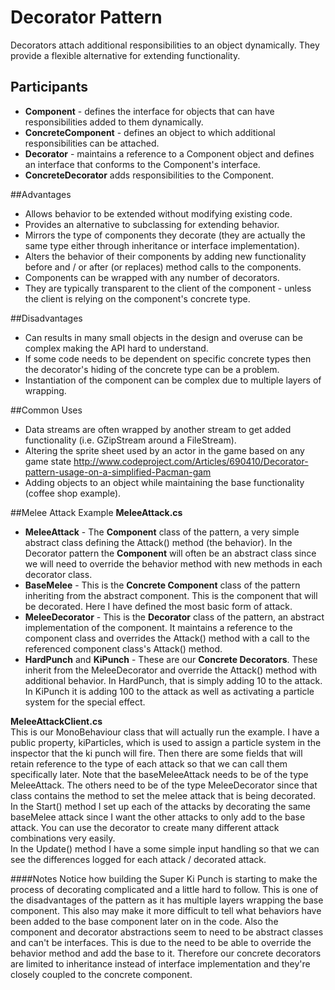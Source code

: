 # Decorator Pattern
Decorators attach additional responsibilities to an object dynamically. They provide a flexible alternative for extending functionality.

## Participants
- **Component** - defines the interface for objects that can have responsibilities added to them dynamically.
- **ConcreteComponent** - defines an object to which additional responsibilities can be attached.
- **Decorator** - maintains a reference to a Component object and defines an interface that conforms to the Component's interface.
- **ConcreteDecorator** adds responsibilities to the Component.

##Advantages
- Allows behavior to be extended without modifying existing code.	
- Provides an alternative to subclassing for extending behavior.
- Mirrors the type of components they decorate (they are actually the same type either through inheritance or interface implementation).
- Alters the behavior of their components by adding new functionality before and / or after (or replaces) method calls to the components.
- Components can be wrapped with any number of decorators.
- They are typically transparent to the client of the component - unless the client is relying on the component's concrete type. 

##Disadvantages
- Can results in many small objects in the design and overuse can be complex making the API hard to understand.
- If some code needs to be dependent on specific concrete types then the decorator's hiding of the concrete type can be a problem.
- Instantiation of the component can be complex due to multiple layers of wrapping.

##Common Uses
- Data streams are often wrapped by another stream to get added functionality (i.e. GZipStream around a FileStream).
- Altering the sprite sheet used by an actor in the game based on any game state <http://www.codeproject.com/Articles/690410/Decorator-pattern-usage-on-a-simplified-Pacman-gam>
- Adding objects to an object while maintaining the base functionality (coffee shop example).


##Melee Attack Example
**MeleeAttack.cs**  

- **MeleeAttack** - The **Component** class of the pattern, a very simple abstract class defining the Attack() method (the behavior). In the Decorator pattern the **Component** will often be an abstract class since we will need to override the behavior method with new methods in each decorator class.
- **BaseMelee** - This is the **Concrete Component** class of the pattern inheriting from the abstract component. This is the component that will be decorated. Here I have defined the most basic form of attack.
- **MeleeDecorator** - This is the **Decorator** class of the pattern, an abstract implementation of the component. It maintains a reference to the component class and overrides the Attack() method with a call to the referenced component class's Attack() method.
- **HardPunch** and **KiPunch** - These are our **Concrete Decorators**. These inherit from the MeleeDecorator and override the Attack() method with additional behavior. In HardPunch, that is simply adding 10 to the attack. In KiPunch it is adding 100 to the attack as well as activating a particle system for the special effect.

**MeleeAttackClient.cs**  
This is our MonoBehaviour class that will actually run the example. I have a public property, kiParticles, which is used to assign a particle system in the inspector that the ki punch will fire. Then there are some fields that will retain reference to the type of each attack so that we can call them specifically later. Note that the baseMeleeAttack needs to be of the type MeleeAttack. The others need to be of the type MeleeDecorator since that class contains the method to set the melee attack that is being decorated.  
In the Start() method I set up each of the attacks by decorating the same baseMelee attack since I want the other attacks to only add to the base attack. You can use the decorator to create many different attack combinations very easily.  
In the Update() method I have a some simple input handling so that we can see the differences logged for each attack / decorated attack. 

####Notes
Notice how building the Super Ki Punch is starting to make the process of decorating complicated and a little hard to follow. This is one of the disadvantages of the pattern as it has multiple layers wrapping the base component. This also may make it more difficult to tell what behaviors have been added to the base component later on in the code. Also the component and decorator abstractions seem to need to be abstract classes and can't be interfaces. This is due to the need to be able to override the behavior method and add the base to it. Therefore our concrete decorators are limited to inheritance instead of interface implementation and they're closely coupled to the concrete component.

